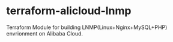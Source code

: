 # terraform-alicloud-lnmp
Terraform Module for building LNMP(Linux+Nginx+MySQL+PHP) envrionment on Alibaba Cloud.
